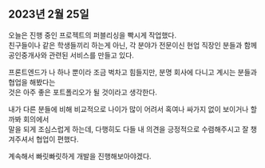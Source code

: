 ## **2023년 2월 25일**

오늘은 진행 중인 프로젝트의 퍼블리싱을 빡시게 작업했다.  
친구들이나 같은 학생들끼리 하는게 아닌, 각 분야가 전문이신 현업 직장인 분들과 함께  
공인중개사와 관련된 서비스를 만들고 있다.

프론트엔드가 나 하나 뿐이라 조금 벅차고 힘들지만, 분명 회사에 다니고 계시는 분들과 협업을 해봤다는  
것은 아주 좋은 포트폴리오가 될 것이라고 생각한다.

내가 다른 분들에 비해 비교적으로 나이가 많이 어려서 혹여나 싸가지 없이 보이거나 할 까봐 회의에서  
말을 되게 조심스럽게 하는데, 다행히도 다들 내 의견을 긍정적으로 수렴해주시고 잘 챙겨주셔서 협업이 편했다.

계속해서 빠릿빠릿하게 개발을 진행해보아야겠다.
